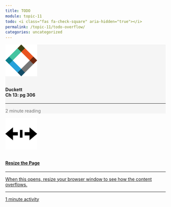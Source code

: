 ```yaml
---
title: TODO
module: topic-11
todo: <i class="fas fa-check-square" aria-hidden="true"></i>
permalink: /topic-11/todo-overflow/
categories: uncategorized
---
```


<div class="row text-center">
  <div class="col-lg-4">
    <div class="bs-component">
      <div class="list-group">
        <div class="list-group-item" style="background-color: #F5F5F5">
          <img src="../img/hw-icon-duckett.svg" style="max-height: 100px; margin: auto; margin-bottom: 10px;" />
          <h4 class="list-group-item-heading">Duckett<br />Ch 13: pg 306</h4>
          <hr>
          <p class="list-group-item-text" style="color: #777;"><i class="fa fa-clock-o" aria-hidden="true"></i> 2 minute reading</p>
        </div>
      </div>
    </div>
  </div>
  <div class="col-lg-4">
    <div class="bs-component">
      <div class="list-group">
        <a href="../ex-files/overflow.html" target="_blank" class="list-group-item">
          <img src="./../img/hw-icon-resize.svg" style="max-height: 100px; margin: auto; margin-bottom: 10px;" />
          <h4 class="list-group-item-heading">Resize the Page</h4>
          <hr>
          <p class="list-group-item-text">When this opens, resize your browser window to see how the content overflows.</p>
          <hr>
          <p class="list-group-item-text"><i class="fa fa-clock-o" aria-hidden="true"></i> 1 minute activity</p>
        </a>
      </div>
    </div>
  </div>
</div>
